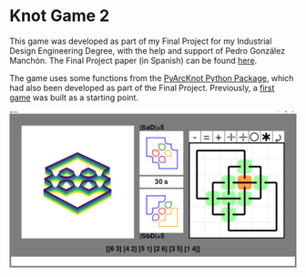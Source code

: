 Knot Game 2
===

This game was developed as part of my Final Project for my Industrial Design Engineering Degree, with the help and support of Pedro González Manchón.
The Final Project paper (in Spanish) can be found [here](https://oa.upm.es/77063/).

The game uses some functions from the [PyArcKnot Python Package](https://github.com/inigorrix/pyarcknot), which had also been developed as part of the Final Project.
Previously, a [first game](https://github.com/inigorrix/knot_game1) was built as a starting point.

![game2](https://github.com/inigorrix/knot_game2/blob/main/docs/game2.png?raw=true)
